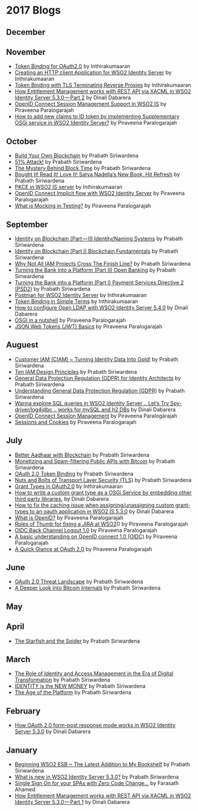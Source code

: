 # 2017 Blogs
## December
## November
* [Token Binding for OAuth2.0](https://medium.com/@inthiraj1994/token-binding-for-oauth2-0-9d810cb6ba8b) by Inthirakumaaran
* [Creating an HTTP client Application for WSO2 Identity Server](https://medium.com/@inthiraj1994/creating-an-http-client-application-for-wso2-identity-server-1b677fe52f39) by Inthirakumaaran
* [Token Binding with TLS Terminating Reverse Proxies](https://medium.com/@inthiraj1994/token-binding-with-tls-terminating-reverse-proxies-e31d38c1c55b) by Inthirakumaaran
* [How Entitlement Management works with REST API via XACML in WSO2 Identity Server 5.3.0 — Part 2](https://medium.com/@gdrdabarera/how-entitlement-management-works-with-rest-api-via-xacml-in-wso2-identity-server-5-3-0-part-2-ca6b78cf8cde) by Dinali Dabarera
* [OpenID Connect Session Management Support in WSO2 IS](https://medium.com/@piraveenaparalogarajah/openid-connect-session-management-support-in-wso2-is-8935d80b6437) by Piraveena Paralogarajah
* [How to add new claims to ID token by implementing Supplementary OSGi service in WSO2 Identity Server?](https://medium.com/@piraveenaparalogarajah/how-to-add-new-claims-to-id-token-by-implementing-supplementary-osgi-service-in-wso2-identity-626d19cfecab) by Piraveena Paralogarajah
## October
* [Build Your Own Blockchain](https://medium.facilelogin.com/build-your-own-blockchain-b8eaeea2f891) by Prabath Siriwardena
* [51% Attack!](https://medium.facilelogin.com/51-attack-a72d26786b23) by Prabath Siriwardena
* [The Mystery Behind Block Time](https://medium.facilelogin.com/the-mystery-behind-block-time-63351e35603a) by Prabath Siriwardena
* [Bought It! Read It! Love It! Satya Nadella’s New Book, Hit Refresh](https://medium.facilelogin.com/bought-it-read-it-love-it-b9083e54f9a2) by Prabath Siriwardena
* [PKCE in WSO2 IS server](https://medium.com/@inthiraj1994/pkce-in-wso2-is-server-51a7eeed2d19) by Inthirakumaaran
* [OpenID Connect Implicit flow with WSO2 Identity Server](https://medium.com/@piraveenaparalogarajah/openid-connect-implicit-flow-with-wso2-identity-server-cf1eca37bdfd) by Piraveena Paralogarajah
* [What is Mocking in Testing?](https://medium.com/@piraveenaparalogarajah/what-is-mocking-in-testing-d4b0f2dbe20a) by Piraveena Paralogarajah
## September
* [Identity on Blockchain (Part — II) Identity/Naming Systems](https://medium.facilelogin.com/identity-on-blockchain-part-ii-91dc51cb5beb) by Prabath Siriwardena
* [Identity on Blockchain (Part I) Blockchain Fundamentals](https://medium.facilelogin.com/identity-on-blockchain-part-i-a59d7abe75c0) by Prabath Siriwardena
* [Why Not All IAM Projects Cross The Finish Line?](https://medium.facilelogin.com/why-not-all-iam-projects-cross-the-finish-line-a767d6a2c0dd) by Prabath Siriwardena
* [Turning the Bank into a Platform (Part II) Open Banking](https://medium.facilelogin.com/turning-the-bank-into-a-platform-part-ii-ee4c76d8156) by Prabath Siriwardena
* [Turning the Bank into a Platform (Part I) Payment Services Directive 2 (PSD2)](https://medium.facilelogin.com/turning-the-bank-into-a-platform-part-i-7eefebd7945a) by Prabath Siriwardena
* [Postman for WSO2 Identity Server](https://medium.com/@inthiraj1994/postman-for-wso2-is-server-cdb2ba77acf2) by Inthirakumaaran
* [Token Binding in Simple Terms](https://medium.com/@inthiraj1994/token-binding-in-simple-terms-6d2035075ab) by Inthirakumaaran
* [How to configure Open LDAP with WSO2 Identity Server 5.4.0](https://medium.com/@gdrdabarera/how-to-configure-open-ldap-with-wso2-identity-server-5-4-0-3a76bf240001) by Dinali Dabarera
* [OSGI in a nutshell](https://medium.com/@piraveenaparalogarajah/osgi-in-a-nutshell-aafc3a86cff0) by Piraveena Paralogarajah
* [JSON Web Tokens (JWT) Basics](https://medium.com/@piraveenaparalogarajah/json-web-tokens-jwt-basics-6515b13077e8) by Piraveena Paralogarajah
## Auguest
* [Customer IAM (CIAM) ~ Turning Identity Data Into Gold!](https://medium.facilelogin.com/customer-iam-ciam-turning-identity-data-into-gold-3dcfc93f0073) by Prabath Siriwardena
* [Ten IAM Design Principles](https://medium.facilelogin.com/ten-iam-design-principles-57351b6c69b2) by Prabath Siriwardena
* [General Data Protection Regulation (GDPR) for Identity Architects](https://medium.facilelogin.com/gdpr-for-identity-architects-1a6423759d30) by Prabath Siriwardena
* [Understanding General Data Protection Regulation (GDPR)](https://medium.facilelogin.com/understanding-gdpr-9201e1356418) by Prabath Siriwardena
* [Wanna explore SQL queries in WSO2 Identity Server .. Let’s Try Spy-driver/log4jdbc .. works for mySQL and h2 DBs](https://medium.com/@gdrdabarera/wanna-explore-sql-queries-in-wso2-identity-server-9700622298ca) by Dinali Dabarera
* [OpenID Connect Session Management](https://medium.com/@piraveenaparalogarajah/openid-connect-session-management-dc6a65040cc) by Piraveena Paralogarajah
* [Sessions and Cookies](https://medium.com/@piraveenaparalogarajah/sessions-and-cookies-2c0919552f29) by Piraveena Paralogarajah
## July
* [Better Aadhaar with Blockchain](https://medium.facilelogin.com/making-aadhaar-better-with-blockchain-ec3aef9852b0) by Prabath Siriwardena
* [Monetizing and Spam-filtering Public APIs with Bitcoin](https://medium.facilelogin.com/monetizing-and-spam-filtering-public-apis-with-bitcoin-38c4a3ec71f7) by Prabath Siriwardena
* [OAuth 2.0 Token Binding](https://medium.facilelogin.com/oauth-2-0-token-binding-e84cbb2e60) by Prabath Siriwardena
* [Nuts and Bolts of Transport Layer Security (TLS)](https://medium.facilelogin.com/nuts-and-bolts-of-transport-layer-security-tls-2c5af298c4be) by Prabath Siriwardena
* [Grant Types in OAuth2.0](https://medium.com/@inthiraj1994/grant-types-in-oauth2-0-48c6695d70c) by Inthirakumaaran
* [How to write a custom grant type as a OSGi Service by embedding other third party libraries.](https://medium.com/@gdrdabarera/how-to-write-a-custom-grant-type-as-a-osgi-service-7cc10d77b957) by Dinali Dabarera
* [How to fix the caching issue when assigning/unassigning custom grant-types to an oauth application in WSO2 IS 5.3.0](https://medium.com/@gdrdabarera/how-to-fix-the-caching-issue-when-assigning-unassigning-custom-grant-types-to-an-oauth-application-9ff0a77fef81) by Dinali Dabarera
* [What is OpenID?](https://medium.com/@piraveenaparalogarajah/what-is-openid-efe74e37b4d7) by Piraveena Paralogarajah
* [Rules of Thumb for fixing a JIRA at WSO2](https://medium.com/@piraveenaparalogarajah/rules-of-thumb-for-fixing-a-jira-at-wso2-31ab9120c8ee)() by Piraveena Paralogarajah
* [OIDC Back Channel Logout 1.0](https://medium.com/@piraveenaparalogarajah/openid-connect-back-channel-logout-1-0-fe1f90c83fe5)  by Piraveena Paralogarajah
* [A basic understanding on OpenID connect 1.0 (OIDC)](https://medium.com/@piraveenaparalogarajah/a-basic-understanding-on-openid-connect-1-0-oidc-52093aa83ae3) by Piraveena Paralogarajah
* [A Quick Glance at OAuth 2.0](https://medium.com/@piraveenaparalogarajah/a-quick-glance-at-oauth-2-0-bd7ef2e6cc9e) 
by Piraveena Paralogarajah
## June
* [OAuth 2.0 Threat Landscape](https://medium.facilelogin.com/oauth-2-0-threat-landscapes-9756e5bc44ee) by Prabath Siriwardena
* [A Deeper Look Into Bitcoin Internals](https://medium.facilelogin.com/pay-with-bitcoin-to-play-with-a-fidget-spinner-86b7b43414c0) by Prabath Siriwardena
## May
## April
* [The Starfish and the Spider](https://medium.facilelogin.com/the-starfish-and-the-spider-9ca778281442) by Prabath Siriwardena
## March
* [The Role of Identity and Access Management in the Era of Digital Transformation](https://medium.facilelogin.com/the-role-of-identity-and-access-management-in-the-era-of-digital-transformation-48a472ce3247) by Prabath Siriwardena
* [IDENTITY is the NEW MONEY](https://medium.facilelogin.com/identity-is-the-new-money-b4abe406e615) by Prabath Siriwardena
* [The Age of the Platform](https://medium.facilelogin.com/the-age-of-the-platform-bd6fd5946f24) by Prabath Siriwardena
## February
* [How OAuth 2.0 form-post response mode works in WSO2 Identity Server 5.3.0](https://medium.com/@gdrdabarera/how-oauth-2-0-form-post-response-mode-works-in-wso2-identity-server-3-0-8e684ed3b477) by Dinali Dabarera
## January
* [Beginning WSO2 ESB ~ The Latest Addition to My Bookshelf](https://medium.facilelogin.com/beginning-wso2-esb-the-latest-addition-to-my-bookshelf-dd0f0f98c45f) by Prabath Siriwardena
* [What is new in WSO2 Identity Server 5.3.0?](https://medium.facilelogin.com/what-is-new-in-wso2-identity-server-5-3-0-55c456a7690a) by Prabath Siriwardena
* [Single Sign On for your SPAs with Zero Code Change…](https://medium.com/@farasath/enable-single-sign-on-for-your-spas-hosted-on-apache-http-server-97b466067910) by Farasath Ahamed
* [How Entitlement Management works with REST API via XACML in WSO2 Identity Server 5.3.0 — Part 1](https://medium.com/@gdrdabarera/how-entitlement-management-works-with-rest-api-via-xacml-in-wso2-identity-server-5-3-0-7a60940d040c) by Dinali Dabarera